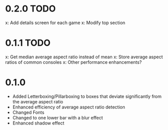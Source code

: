 # 0.2.0 TODO

x: Add details screen for each game
x: Modify top section

# 0.1.1 TODO

x: Get median average aspect ratio instead of mean
x: Store average aspect ratios of common consoles
x: Other performance enhancements?

# 0.1.0

- Added Letterboxing/Pillarboxing to boxes that deviate significantly from the average aspect ratio
- Enhanced efficiency of average aspect ratio detection
- Changed Fonts
- Changed to one lower bar with a blur effect
- Enhanced shadow effect
